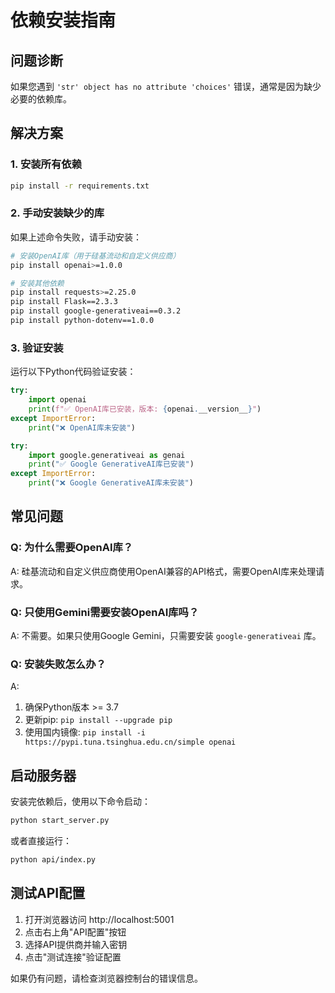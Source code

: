 # 依赖安装指南

## 问题诊断

如果您遇到 `'str' object has no attribute 'choices'` 错误，通常是因为缺少必要的依赖库。

## 解决方案

### 1. 安装所有依赖
```bash
pip install -r requirements.txt
```

### 2. 手动安装缺少的库
如果上述命令失败，请手动安装：

```bash
# 安装OpenAI库（用于硅基流动和自定义供应商）
pip install openai>=1.0.0

# 安装其他依赖
pip install requests>=2.25.0
pip install Flask==2.3.3
pip install google-generativeai==0.3.2
pip install python-dotenv==1.0.0
```

### 3. 验证安装
运行以下Python代码验证安装：

```python
try:
    import openai
    print(f"✅ OpenAI库已安装，版本: {openai.__version__}")
except ImportError:
    print("❌ OpenAI库未安装")

try:
    import google.generativeai as genai
    print("✅ Google GenerativeAI库已安装")
except ImportError:
    print("❌ Google GenerativeAI库未安装")
```

## 常见问题

### Q: 为什么需要OpenAI库？
A: 硅基流动和自定义供应商使用OpenAI兼容的API格式，需要OpenAI库来处理请求。

### Q: 只使用Gemini需要安装OpenAI库吗？
A: 不需要。如果只使用Google Gemini，只需要安装 `google-generativeai` 库。

### Q: 安装失败怎么办？
A: 
1. 确保Python版本 >= 3.7
2. 更新pip: `pip install --upgrade pip`
3. 使用国内镜像: `pip install -i https://pypi.tuna.tsinghua.edu.cn/simple openai`

## 启动服务器

安装完依赖后，使用以下命令启动：

```bash
python start_server.py
```

或者直接运行：

```bash
python api/index.py
```

## 测试API配置

1. 打开浏览器访问 http://localhost:5001
2. 点击右上角"API配置"按钮
3. 选择API提供商并输入密钥
4. 点击"测试连接"验证配置

如果仍有问题，请检查浏览器控制台的错误信息。
